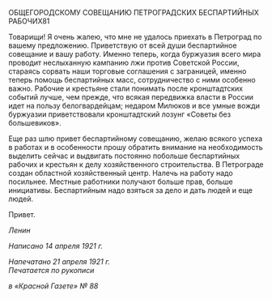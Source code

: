 ОБЩЕГОРОДСКОМУ СОВЕЩАНИЮ ПЕТРОГРАДСКИХ БЕСПАРТИЙНЫХ РАБОЧИХ81

Товарищи! Я очень жалею, что мне не удалось приехать в Петроград по вашему предложению. Приветствую от всей души беспартийное совещание и вашу работу. Именно теперь, когда буржуазия всего мира проводит неслыханную кампанию лжи против Советской России, стараясь сорвать наши торговые соглашения с заграницей, именно теперь помощь беспартийных масс, сотрудничество с ними особенно важно. Рабочие и крестьяне стали понимать после кронштадтских событий лучше, чем прежде, что всякая передвижка власти в России идет на пользу белогвардейцам; недаром Ми­люков и все умные вожди буржуазии приветствовали кронштадтский лозунг «Советы без большевиков».

Еще раз шлю привет беспартийному совещанию, желаю всякого успеха в работах и в особенности прошу обратить внимание на необходимость выделить сейчас и выдвигать постоянно побольше беспартийных рабочих и крестьян к делу хозяйственного строи­тельства. В Петрограде создан областной хозяйственный центр. Налечь на работу надо посильнее. Местные работники получают больше прав, больше инициативы. Беспар­тийным надо взяться за дело и дать людей и еще людей.

Привет.

_Ленин_

_Написано 14 апреля 1921 г._

_Напечатано 21 апреля 1921 г.                                                             Печатается по рукописи_

_в «Красной Газете» № 88_